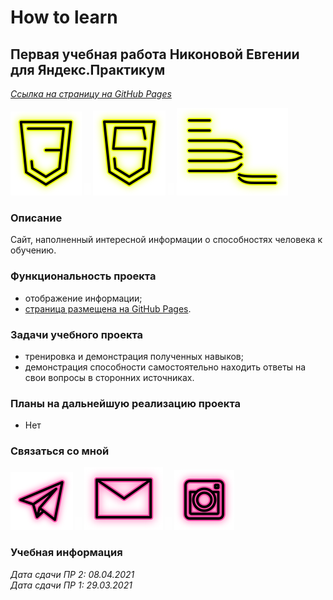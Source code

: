 # How to learn

## Первая учебная работа Никоновой Евгении для Яндекс.Практикум

_[Ссылка на страницу на GitHub Pages](https://beagle-elgaeb.github.io/how-to-learn/index.html)_

<p>
  <a href="https://developer.mozilla.org/ru/docs/Web/CSS"><img src="readme/icon-css3.svg" alt="CSS3"></a>
    <img src="readme/icon-whitespace-5px.svg"/>
  <a href="https://developer.mozilla.org/ru/docs/Glossary/HTML5"><img src="readme/icon-html5.svg" alt="HTML5"></a>
    <img src="readme/icon-whitespace-5px.svg"/>
  <a href="https://ru.bem.info/"><img src="readme/icon-bem.svg" alt="БЭМ"></a>
</p>

### Описание

Сайт, наполненный интересной информации о способностях человека к обучению.

### Функциональность проекта

- отображение информации;
- [страница размещена на GitHub Pages](https://beagle-elgaeb.github.io/how-to-learn/index.html).

### Задачи учебного проекта

- тренировка и демонстрация полученных навыков;
- демонстрация способности самостоятельно находить ответы на свои вопросы в сторонних источниках.

### Планы на дальнейшую реализацию проекта

- Нет

### Связаться со мной

<p>
  <a href="https://t.me/evgevgevge"><img src="readme/icon-tg.svg" alt="Telegram"></a>
    <img src="readme/icon-whitespace-5px.svg"/>
  <a href="mailto:beagle-elgaeb@ya.ru"><img src="readme/icon-mail.svg" alt="Mail"></a>
    <img src="readme/icon-whitespace-5px.svg"/>
  <a href="https://www.instagram.com/evg._.su/"><img src="readme/icon-inst.svg" alt="Instagram"></a>
</p>

### Учебная информация

_Дата сдачи ПР 2: 08.04.2021_  
_Дата сдачи ПР 1: 29.03.2021_
